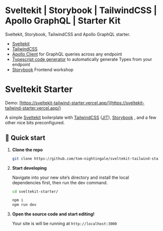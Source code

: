 # Sveltekit | Storybook | TailwindCSS | Apollo GraphQL | Starter Kit

Sveltekit, Storybook, TailwindCSS and Apollo GraphQL starter.

- [Sveltekit](https://kit.svelte.dev/)
- [TailwindCSS](https://tailwindcss.com/docs/installation)
- [Apollo Client](https://www.npmjs.com/package/@apollo/client) for GraphQL queries across any endpoint
- [Typescript code generator](https://www.npmjs.com/package/@graphql-codegen/cli) to automatically generate Types from your endpoint
- [Storybook](https://storybook.js.org/) Frontend workshop

# Sveltekit Starter

Demo: [https://sveltekit-tailwind-starter.vercel.app/](https://sveltekit-tailwind-starter.vercel.app/)

A simple [Sveltekit](https://kit.svelte.dev/) boilerplate with [TailwindCSS](https://tailwindcss.com/) ([JIT](https://tailwindcss.com/docs/just-in-time-mode)), [Storybook](https://storybook.js.org/) , and a few other nice bits preconfigured.

## 🚀 Quick start

1.  **Clone the repo**

    ```sh
    git clone https://github.com/tom-nightingale/sveltekit-tailwind-starter
    ```

2.  **Start developing**

    Navigate into your new site’s directory and install the local dependencies first, then run the dev command.

    ```sh
    cd sveltekit-starter/

    npm i
    npm run dev
    ```

3.  **Open the source code and start editing!**

    Your site is will be running at `http://localhost:3000`
